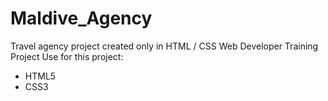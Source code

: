 # Maldive_Agency

Travel agency project created only in HTML / CSS
Web Developer Training Project
Use for this project:

- HTML5
- CSS3
